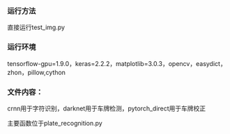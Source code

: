### 运行方法
直接运行test_img.py

### 运行环境
tensorflow-gpu=1.9.0，keras=2.2.2，matplotlib=3.0.3，opencv，easydict，zhon，pillow,cython

### 文件内容：
crnn用于字符识别，darknet用于车牌检测，pytorch_direct用于车牌校正

主要函数位于plate_recognition.py
